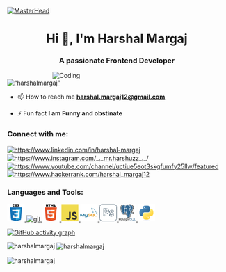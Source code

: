 [![MasterHead](https://mir-s3-cdn-cf.behance.net/project_modules/2800_opt_1/79731568097599.5b50bca477735.jpg)](https://harshalmargaj.io/)
<h1 align="center">Hi 👋, I'm Harshal Margaj</h1>
<h3 align="center">A passionate Frontend Developer</h3>
<img align="right" alt="Coding" width="400" src="https://www.sarvika.com/wp-content/uploads/2021/03/Backend-Developer-Python-GIF-Dribble.gif">

<p align="left"> <a href="https://www.youtube.com/channel/UCtiuE5Eot3skGFUMfy25llw" target="blank"><img src="https://img.shields.io/badge/YouTube-Tech%20Harsh-red?style=for-the-badge&logo=youtube?link=http://left&link=https://www.youtube.com/channel/UCtiuE5Eot3skGFUMfy25llw" alt=“harshalmargaj” /></a> </p>


- 📫 How to reach me **harshal.margaj12@gmail.com**

- ⚡ Fun fact **I am Funny and obstinate**

<h3 align="left">Connect with me:</h3>
<p align="left">
<a href="https://www.linkedin.com/in/harshal-margaj" target="blank"><img align="center" src="https://raw.githubusercontent.com/rahuldkjain/github-profile-readme-generator/master/src/images/icons/Social/linked-in-alt.svg" alt="https://www.linkedin.com/in/harshal-margaj" height="30" width="40" /></a>
<a href="https://www.instagram.com/_._mr.harshuzz_._/" target="blank"><img align="center" src="https://raw.githubusercontent.com/rahuldkjain/github-profile-readme-generator/master/src/images/icons/Social/instagram.svg" alt="https://www.instagram.com/_._mr.harshuzz_._/" height="30" width="40" /></a>
<a href="https://www.youtube.com/channel/UCtiuE5Eot3skGFUMfy25llw" target="blank"><img align="center" src="https://raw.githubusercontent.com/rahuldkjain/github-profile-readme-generator/master/src/images/icons/Social/youtube.svg" alt="https://www.youtube.com/channel/uctiue5eot3skgfumfy25llw/featured" height="30" width="40" /></a>
<a href="https://www.hackerrank.com/harshal_margaj12" target="blank"><img align="center" src="https://raw.githubusercontent.com/rahuldkjain/github-profile-readme-generator/master/src/images/icons/Social/hackerrank.svg" alt="https://www.hackerrank.com/harshal_margaj12" height="30" width="40" /></a>
</p>

<h3 align="left">Languages and Tools:</h3>
<p align="left"> <a href="https://www.w3schools.com/css/" target="_blank" rel="noreferrer"> <img src="https://raw.githubusercontent.com/devicons/devicon/master/icons/css3/css3-original-wordmark.svg" alt="css3" width="40" height="40"/> </a> <a href="https://git-scm.com/" target="_blank" rel="noreferrer"> <img src="https://www.vectorlogo.zone/logos/git-scm/git-scm-icon.svg" alt="git" width="40" height="40"/> </a> <a href="https://www.w3.org/html/" target="_blank" rel="noreferrer"> <img src="https://raw.githubusercontent.com/devicons/devicon/master/icons/html5/html5-original-wordmark.svg" alt="html5" width="40" height="40"/> </a> <a href="https://developer.mozilla.org/en-US/docs/Web/JavaScript" target="_blank" rel="noreferrer"> <img src="https://raw.githubusercontent.com/devicons/devicon/master/icons/javascript/javascript-original.svg" alt="javascript" width="40" height="40"/> </a> <a href="https://www.mysql.com/" target="_blank" rel="noreferrer"> <img src="https://raw.githubusercontent.com/devicons/devicon/master/icons/mysql/mysql-original-wordmark.svg" alt="mysql" width="40" height="40"/> </a> <a href="https://www.photoshop.com/en" target="_blank" rel="noreferrer"> <img src="https://raw.githubusercontent.com/devicons/devicon/master/icons/photoshop/photoshop-line.svg" alt="photoshop" width="40" height="40"/> </a> <a href="https://www.postgresql.org" target="_blank" rel="noreferrer"> <img src="https://raw.githubusercontent.com/devicons/devicon/master/icons/postgresql/postgresql-original-wordmark.svg" alt="postgresql" width="40" height="40"/> </a> <a href="https://www.python.org" target="_blank" rel="noreferrer"> <img src="https://raw.githubusercontent.com/devicons/devicon/master/icons/python/python-original.svg" alt="python" width="40" height="40"/> </a> </p>

[![GitHub activity graph](https://activity-graph.herokuapp.com/graph?username=harshalmargaj&&theme=xcode)](https://github.com/HarshalMargaj)

<p><img align="left" src="https://github-readme-stats.vercel.app/api/top-langs?username=harshalmargaj&show_icons=true&locale=en&layout=compact" alt="harshalmargaj" /></p>

<p>&nbsp;<img align="center" src="https://github-readme-stats.vercel.app/api?username=harshalmargaj&show_icons=true&locale=en" alt="harshalmargaj" /></p>

<p><img align="center" src="https://github-readme-streak-stats.herokuapp.com/?user=harshalmargaj&" alt="harshalmargaj" /></p>
